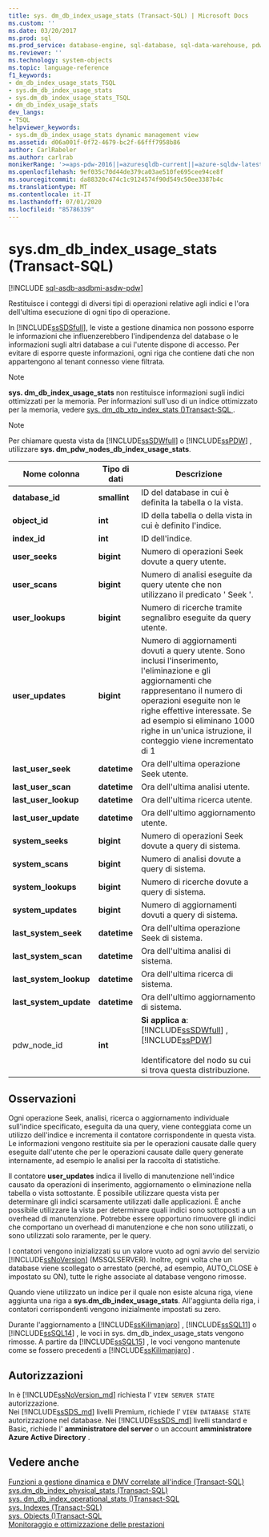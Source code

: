 ```yaml
---
title: sys. dm_db_index_usage_stats (Transact-SQL) | Microsoft Docs
ms.custom: ''
ms.date: 03/20/2017
ms.prod: sql
ms.prod_service: database-engine, sql-database, sql-data-warehouse, pdw
ms.reviewer: ''
ms.technology: system-objects
ms.topic: language-reference
f1_keywords:
- dm_db_index_usage_stats_TSQL
- sys.dm_db_index_usage_stats
- sys.dm_db_index_usage_stats_TSQL
- dm_db_index_usage_stats
dev_langs:
- TSQL
helpviewer_keywords:
- sys.dm_db_index_usage_stats dynamic management view
ms.assetid: d06a001f-0f72-4679-bc2f-66fff7958b86
author: CarlRabeler
ms.author: carlrab
monikerRange: '>=aps-pdw-2016||=azuresqldb-current||=azure-sqldw-latest||>=sql-server-2016||=sqlallproducts-allversions||>=sql-server-linux-2017||=azuresqldb-mi-current'
ms.openlocfilehash: 9ef035c70d44de379ca03ae510fe695cee94ce8f
ms.sourcegitcommit: da88320c474c1c9124574f90d549c50ee3387b4c
ms.translationtype: MT
ms.contentlocale: it-IT
ms.lasthandoff: 07/01/2020
ms.locfileid: "85786339"
---
```

# <a name="sysdm_db_index_usage_stats-transact-sql"></a>sys.dm_db_index_usage_stats (Transact-SQL)
[!INCLUDE [sql-asdb-asdbmi-asdw-pdw](../../includes/applies-to-version/sql-asdb-asdbmi-asdw-pdw.md)]

  Restituisce i conteggi di diversi tipi di operazioni relative agli indici e l'ora dell'ultima esecuzione di ogni tipo di operazione.  
  
 In [!INCLUDE[ssSDSfull](../../includes/sssdsfull-md.md)], le viste a gestione dinamica non possono esporre le informazioni che influenzerebbero l'indipendenza del database o le informazioni sugli altri database a cui l'utente dispone di accesso. Per evitare di esporre queste informazioni, ogni riga che contiene dati che non appartengono al tenant connesso viene filtrata.  
  
> [!NOTE]  
>  **sys. dm_db_index_usage_stats** non restituisce informazioni sugli indici ottimizzati per la memoria. Per informazioni sull'uso di un indice ottimizzato per la memoria, vedere [sys. dm_db_xtp_index_stats &#40;&#41;Transact-SQL ](../../relational-databases/system-dynamic-management-views/sys-dm-db-xtp-index-stats-transact-sql.md).  
  
> [!NOTE]  
>  Per chiamare questa vista da [!INCLUDE[ssSDWfull](../../includes/sssdwfull-md.md)] o [!INCLUDE[ssPDW](../../includes/sspdw-md.md)] , utilizzare **sys. dm_pdw_nodes_db_index_usage_stats**.  
  
|Nome colonna|Tipo di dati|Descrizione|  
|-----------------|---------------|-----------------|  
|**database_id**|**smallint**|ID del database in cui è definita la tabella o la vista.|  
|**object_id**|**int**|ID della tabella o della vista in cui è definito l'indice.|  
|**index_id**|**int**|ID dell'indice.|  
|**user_seeks**|**bigint**|Numero di operazioni Seek dovute a query utente.|  
|**user_scans**|**bigint**|Numero di analisi eseguite da query utente che non utilizzano il predicato ' Seek '.|  
|**user_lookups**|**bigint**|Numero di ricerche tramite segnalibro eseguite da query utente.|  
|**user_updates**|**bigint**|Numero di aggiornamenti dovuti a query utente. Sono inclusi l'inserimento, l'eliminazione e gli aggiornamenti che rappresentano il numero di operazioni eseguite non le righe effettive interessate. Se ad esempio si eliminano 1000 righe in un'unica istruzione, il conteggio viene incrementato di 1|  
|**last_user_seek**|**datetime**|Ora dell'ultima operazione Seek utente.|  
|**last_user_scan**|**datetime**|Ora dell'ultima analisi utente.|  
|**last_user_lookup**|**datetime**|Ora dell'ultima ricerca utente.|  
|**last_user_update**|**datetime**|Ora dell'ultimo aggiornamento utente.|  
|**system_seeks**|**bigint**|Numero di operazioni Seek dovute a query di sistema.|  
|**system_scans**|**bigint**|Numero di analisi dovute a query di sistema.|  
|**system_lookups**|**bigint**|Numero di ricerche dovute a query di sistema.|  
|**system_updates**|**bigint**|Numero di aggiornamenti dovuti a query di sistema.|  
|**last_system_seek**|**datetime**|Ora dell'ultima operazione Seek di sistema.|  
|**last_system_scan**|**datetime**|Ora dell'ultima analisi di sistema.|  
|**last_system_lookup**|**datetime**|Ora dell'ultima ricerca di sistema.|  
|**last_system_update**|**datetime**|Ora dell'ultimo aggiornamento di sistema.|  
|pdw_node_id|**int**|**Si applica a**: [!INCLUDE[ssSDWfull](../../includes/sssdwfull-md.md)] ,[!INCLUDE[ssPDW](../../includes/sspdw-md.md)]<br /><br /> Identificatore del nodo su cui si trova questa distribuzione.|  
  
## <a name="remarks"></a>Osservazioni  
 Ogni operazione Seek, analisi, ricerca o aggiornamento individuale sull'indice specificato, eseguita da una query, viene conteggiata come un utilizzo dell'indice e incrementa il contatore corrispondente in questa vista. Le informazioni vengono restituite sia per le operazioni causate dalle query eseguite dall'utente che per le operazioni causate dalle query generate internamente, ad esempio le analisi per la raccolta di statistiche.  
  
 Il contatore **user_updates** indica il livello di manutenzione nell'indice causato da operazioni di inserimento, aggiornamento o eliminazione nella tabella o vista sottostante. È possibile utilizzare questa vista per determinare gli indici scarsamente utilizzati dalle applicazioni. È anche possibile utilizzare la vista per determinare quali indici sono sottoposti a un overhead di manutenzione. Potrebbe essere opportuno rimuovere gli indici che comportano un overhead di manutenzione e che non sono utilizzati, o sono utilizzati solo raramente, per le query.  
  
 I contatori vengono inizializzati su un valore vuoto ad ogni avvio del servizio [!INCLUDE[ssNoVersion](../../includes/ssnoversion-md.md)] (MSSQLSERVER). Inoltre, ogni volta che un database viene scollegato o arrestato (perché, ad esempio, AUTO_CLOSE è impostato su ON), tutte le righe associate al database vengono rimosse.  
  
 Quando viene utilizzato un indice per il quale non esiste alcuna riga, viene aggiunta una riga a **sys.dm_db_index_usage_stats**. All'aggiunta della riga, i contatori corrispondenti vengono inizialmente impostati su zero.  
  
 Durante l'aggiornamento a [!INCLUDE[ssKilimanjaro](../../includes/sskilimanjaro-md.md)] , [!INCLUDE[ssSQL11](../../includes/sssql11-md.md)] o [!INCLUDE[ssSQL14](../../includes/sssql14-md.md)] , le voci in sys. dm_db_index_usage_stats vengono rimosse. A partire da [!INCLUDE[ssSQL15](../../includes/sssql15-md.md)] , le voci vengono mantenute come se fossero precedenti a [!INCLUDE[ssKilimanjaro](../../includes/sskilimanjaro-md.md)] .  
  
## <a name="permissions"></a>Autorizzazioni  
In è [!INCLUDE[ssNoVersion_md](../../includes/ssnoversion-md.md)] richiesta l' `VIEW SERVER STATE` autorizzazione.   
Nei [!INCLUDE[ssSDS_md](../../includes/sssds-md.md)] livelli Premium, richiede l' `VIEW DATABASE STATE` autorizzazione nel database. Nei [!INCLUDE[ssSDS_md](../../includes/sssds-md.md)] livelli standard e Basic, richiede l' **amministratore del server** o un account **amministratore Azure Active Directory** .  
  
## <a name="see-also"></a>Vedere anche  

 [Funzioni a gestione dinamica e DMV correlate all'indice &#40;Transact-SQL&#41;](../../relational-databases/system-dynamic-management-views/index-related-dynamic-management-views-and-functions-transact-sql.md)   
 [sys.dm_db_index_physical_stats &#40;Transact-SQL&#41;](../../relational-databases/system-dynamic-management-views/sys-dm-db-index-physical-stats-transact-sql.md)   
 [sys. dm_db_index_operational_stats &#40;&#41;Transact-SQL](../../relational-databases/system-dynamic-management-views/sys-dm-db-index-operational-stats-transact-sql.md)   
 [sys. Indexes &#40;Transact-SQL&#41;](../../relational-databases/system-catalog-views/sys-indexes-transact-sql.md)   
 [sys. Objects &#40;&#41;Transact-SQL](../../relational-databases/system-catalog-views/sys-objects-transact-sql.md)   
 [Monitoraggio e ottimizzazione delle prestazioni](../../relational-databases/performance/monitor-and-tune-for-performance.md)  
  
  


